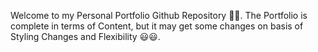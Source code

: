 Welcome to my Personal Portfolio Github Repository 🎉🎉.
The Portfolio is complete in terms of Content, but it may get some changes on basis of Styling Changes and Flexibility 😃😃.